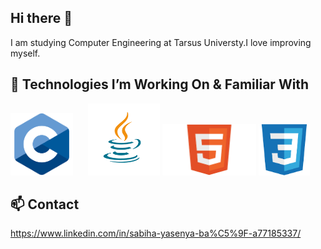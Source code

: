 ## Hi there 👋

I am studying Computer Engineering at Tarsus Universty.I love improving myself.

## 🚀 Technologies I’m Working On & Familiar With
<p align="left">
<img src="c.png" alt="C" width="100" style="margin-right:20px;"/> 
<img src="java.png" alt="Java" width="115">
<img src="Html.png" alt="HTML" width="150">
<img src="css.png" alt="CSS" width="82">
</p>

## 📫 Contact
https://www.linkedin.com/in/sabiha-yasenya-ba%C5%9F-a77185337/

